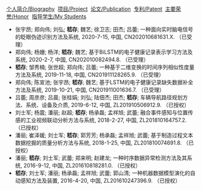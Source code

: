 [个人简介/Biography](./index.md)&nbsp; [项目/Project](./project.md)&nbsp; [论文/Publication](./publication.md)&nbsp;  [专利/Patent](./Patent.md)&nbsp; [主要荣誉/Honor](./honor.md)&nbsp; [指导学生/My Students](./student.md)

- 张宇昂; 郑向伟; 刘弘; **嵇存**; 魏艺; 徐卫志; 田杰; 吕蕾; 一种面向实时脑电信号的眨眼伪迹识别方法及系统, 2020-7-15, 中国, CN202010681631.X. （已受理）
- 郑向伟; 杨姗; 杨洋; **嵇存**; 魏艺; 基于BiLSTM的电子健康记录表示学习方法及系统, 2020-2-7, 中国, CN202010082494.8. （已受理）
- **嵇存**; 邹秀楠; 张世超; 郑向伟; 吕蕾; 一种基于二维变换的时间序列相似性度量方法及系统, 2019-11-18, 中国, CN201911128265.9. （已受理）
- 郑向伟; 陈宣池; 张宇昂; **嵇存**; 魏艺; 基于LSTM的电子健康记录缺失数据补全方法及系统, 2019-10-21, 中国, CN201911001636.7. （已受理）
- 吕蕾; 周彦彦; 吕晨; 张桂娟; 刘弘; 陆佃杰; 田杰; **嵇存**; 车辆导航路径规划方法、系统、设备及介质, 2019-6-12, 中国, ZL201910506912.9. （已授权）
- 刘士军; 杨震; 潘丽; 赵超; **嵇存**; 杨承磊; 孟祥旭; 武蕾; 融合事件感知与位置传感的工业视频联动分析方法与系统, 2018-2-27, 中国, ZL201810164757.2. （已授权）
- 潘丽; 崔泽媛; 刘士军; **嵇存**; 郭芳芳; 杨承磊; 孟祥旭; 武蕾; 基于制造过程文本数据挖掘的质量分析方法与系统, 2018-1-25, 中国, ZL201810074691.8. （已授权）
- 潘丽; **嵇存**; 刘士军; 武蕾; 郑来明; 赵建龙; 一种时序数据异常检测方法及其系统, 2016-9-12, 中国, ZL201610818281.0. （已授权）
- **嵇存**; 刘士军; 潘丽; 杨承磊; 孟祥旭; 武蕾; 郭山清; 一种机器数据模型演化的自动感知方法及装置, 2016-4-20, 中国, ZL201610247396.9. （已授权）
